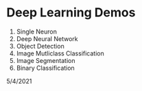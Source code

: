 # Deep Learning Demos
1. Single Neuron
2. Deep Neural Network
3. Object Detection
4. Image Mutliclass Classification
5. Image Segmentation
6. Binary Classification

5/4/2021
